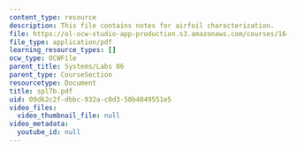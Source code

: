 ```yaml
---
content_type: resource
description: This file contains notes for airfoil characterization.
file: https://ol-ocw-studio-app-production.s3.amazonaws.com/courses/16-01-unified-engineering-i-ii-iii-iv-fall-2005-spring-2006/09d62c2fdbbc932ac0d350b4849551e5_spl7b.pdf
file_type: application/pdf
learning_resource_types: []
ocw_type: OCWFile
parent_title: Systems/Labs 06
parent_type: CourseSection
resourcetype: Document
title: spl7b.pdf
uid: 09d62c2f-dbbc-932a-c0d3-50b4849551e5
video_files:
  video_thumbnail_file: null
video_metadata:
  youtube_id: null
---
```


